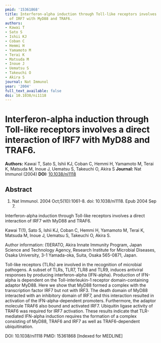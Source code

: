 ```yaml
---
pmid: '15361868'
title: Interferon-alpha induction through Toll-like receptors involves a direct interaction
  of IRF7 with MyD88 and TRAF6.
authors:
- Kawai T
- Sato S
- Ishii KJ
- Coban C
- Hemmi H
- Yamamoto M
- Terai K
- Matsuda M
- Inoue J
- Uematsu S
- Takeuchi O
- Akira S
journal: Nat Immunol
year: '2004'
full_text_available: false
doi: 10.1038/ni1118
---
```


# Interferon-alpha induction through Toll-like receptors involves a direct interaction of IRF7 with MyD88 and TRAF6.
**Authors:** Kawai T, Sato S, Ishii KJ, Coban C, Hemmi H, Yamamoto M, Terai K, Matsuda M, Inoue J, Uematsu S, Takeuchi O, Akira S
**Journal:** Nat Immunol (2004)
**DOI:** [10.1038/ni1118](https://doi.org/10.1038/ni1118)

## Abstract

1. Nat Immunol. 2004 Oct;5(10):1061-8. doi: 10.1038/ni1118. Epub 2004 Sep 7.

Interferon-alpha induction through Toll-like receptors involves a direct 
interaction of IRF7 with MyD88 and TRAF6.

Kawai T(1), Sato S, Ishii KJ, Coban C, Hemmi H, Yamamoto M, Terai K, Matsuda M, 
Inoue J, Uematsu S, Takeuchi O, Akira S.

Author information:
(1)ERATO, Akira Innate Immunity Program, Japan Science and Technology Agency, 
Research Institute for Microbial Diseases, Osaka University, 3-1 Yamada-oka, 
Suita, Osaka 565-0871, Japan.

Toll-like receptors (TLRs) are involved in the recognition of microbial 
pathogens. A subset of TLRs, TLR7, TLR8 and TLR9, induces antiviral responses by 
producing interferon-alpha (IFN-alpha). Production of IFN-alpha is dependent on 
the Toll-interleukin-1 receptor domain-containing adaptor MyD88. Here we show 
that MyD88 formed a complex with the transcription factor IRF7 but not with 
IRF3. The death domain of MyD88 interacted with an inhibitory domain of IRF7, 
and this interaction resulted in activation of the IFN-alpha-dependent 
promoters. Furthermore, the adaptor molecule TRAF6 also bound and activated 
IRF7. Ubiquitin ligase activity of TRAF6 was required for IRF7 activation. These 
results indicate that TLR-mediated IFN-alpha induction requires the formation of 
a complex consisting of MyD88, TRAF6 and IRF7 as well as TRAF6-dependent 
ubiquitination.

DOI: 10.1038/ni1118
PMID: 15361868 [Indexed for MEDLINE]
